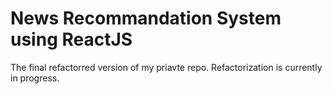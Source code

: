 # News Recommandation System using ReactJS
The final refactorred version of my priavte repo.
Refactorization is currently in progress.